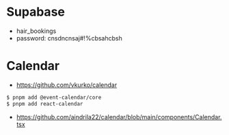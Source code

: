 # Supabase
- hair_bookings
- password: cnsdncnsaj#!%cbsahcbsh

# Calendar
- https://github.com/vkurko/calendar
```bash
$ pnpm add @event-calendar/core
$ pnpm add react-calendar
```

- https://github.com/aindrila22/calendar/blob/main/components/Calendar.tsx